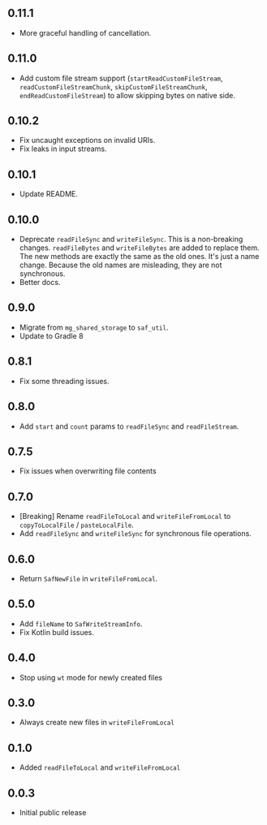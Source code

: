 ## 0.11.1

- More graceful handling of cancellation.

## 0.11.0

- Add custom file stream support (`startReadCustomFileStream`, `readCustomFileStreamChunk`, `skipCustomFileStreamChunk`, `endReadCustomFileStream`) to allow skipping bytes on native side.

## 0.10.2

- Fix uncaught exceptions on invalid URIs.
- Fix leaks in input streams.

## 0.10.1

- Update README.

## 0.10.0

- Deprecate `readFileSync` and `writeFileSync`. This is a non-breaking changes. `readFileBytes` and `writeFileBytes` are added to replace them. The new methods are exactly the same as the old ones. It's just a name change. Because the old names are misleading, they are not synchronous.
- Better docs.

## 0.9.0

- Migrate from `mg_shared_storage` to `saf_util`.
- Update to Gradle 8

## 0.8.1

- Fix some threading issues.

## 0.8.0

- Add `start` and `count` params to `readFileSync` and `readFileStream`.

## 0.7.5

- Fix issues when overwriting file contents

## 0.7.0

- [Breaking] Rename `readFileToLocal` and `writeFileFromLocal` to `copyToLocalFile` / `pasteLocalFile`.
- Add `readFileSync` and `writeFileSync` for synchronous file operations.

## 0.6.0

- Return `SafNewFile` in `writeFileFromLocal`.

## 0.5.0

- Add `fileName` to `SafWriteStreamInfo`.
- Fix Kotlin build issues.

## 0.4.0

- Stop using `wt` mode for newly created files

## 0.3.0

- Always create new files in `writeFileFromLocal`

## 0.1.0

- Added `readFileToLocal` and `writeFileFromLocal`

## 0.0.3

- Initial public release
